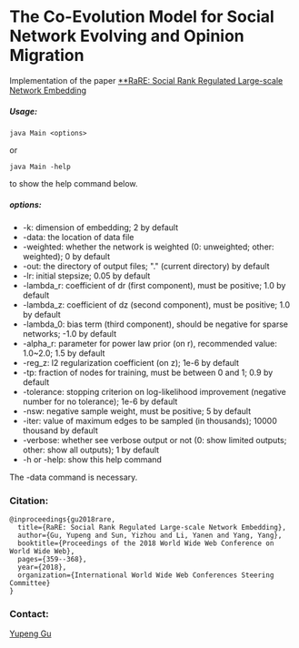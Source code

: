 # The Co-Evolution Model for Social Network Evolving and Opinion Migration

Implementation of the paper [**RaRE: Social Rank Regulated Large-scale Network Embedding](http://yupenggu.me/papers/WWW18_RaRE.pdf)

##### Usage: 

```
java Main <options>
```

or 

```
java Main -help
```
to show the help command below.

##### options:

- -k: dimension of embedding; 2 by default
- -data: the location of data file
- -weighted: whether the network is weighted (0: unweighted; other: weighted); 0 by default
- -out: the directory of output files; "." (current directory) by default
- -lr: initial stepsize; 0.05 by default
- -lambda_r: coefficient of dr (first component), must be positive; 1.0 by default
- -lambda_z: coefficient of dz (second component), must be positive; 1.0 by default
- -lambda_0: bias term (third component), should be negative for sparse networks; -1.0 by default
- -alpha_r: parameter for power law prior (on r), recommended value: 1.0~2.0; 1.5 by default
- -reg_z: l2 regularization coefficient (on z); 1e-6 by default
- -tp: fraction of nodes for training, must be between 0 and 1; 0.9 by default
- -tolerance: stopping criterion on log-likelihood improvement (negative number for no tolerance); 1e-6 by default
- -nsw: negative sample weight, must be positive; 5 by default
- -iter: value of maximum edges to be sampled (in thousands); 10000 thousand by default
- -verbose: whether see verbose output or not (0: show limited outputs; other: show all outputs); 1 by default
- -h or -help: show this help command

The -data command is necessary.

### Citation:
```
@inproceedings{gu2018rare,
  title={RaRE: Social Rank Regulated Large-scale Network Embedding},
  author={Gu, Yupeng and Sun, Yizhou and Li, Yanen and Yang, Yang},
  booktitle={Proceedings of the 2018 World Wide Web Conference on World Wide Web},
  pages={359--368},
  year={2018},
  organization={International World Wide Web Conferences Steering Committee}
}
```

### Contact:
[Yupeng Gu](http://web.cs.ucla.edu/~ypgu/)

